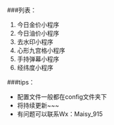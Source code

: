 ###列表：
1. 今日金价小程序
2. 今日油价小程序
3. 去水印小程序
4. 心形九宫格小程序
5. 手持弹幕小程序
6. 经纬度小程序

###tips：
- 配置文件一般都在config文件夹下
- 将持续更新~~~
- 有问题可以联系Wx：Maisy_915